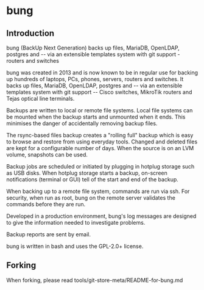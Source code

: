 # bung

## Introduction

bung (BackUp Next Generation) backs up files, MariaDB, OpenLDAP, postgres and -- via an extensible templates system with git support - routers and switches

bung was created in 2013 and is now known to be in regular use for backing up hundreds of laptops, PCs, phones, servers, routers and switches. It backs up files, MariaDB, OpenLDAP, postgres and -- via an extensible templates system with git support -- Cisco switches, MikroTik routers and Tejas optical line terminals.

Backups are written to local or remote file systems. Local file systems can be mounted when the backup starts and unmounted when it ends.  This minimises the danger of accidentally removing backup files.

The rsync-based files backup creates a "rolling full" backup which is easy to browse and restore from using everyday tools. Changed and deleted files are kept for a configurable number of days. When the source is on an LVM volume, snapshots can be used.

Backup jobs are scheduled or initiated by plugging in hotplug storage such as USB disks. When hotplug storage starts a backup, on-screen notifications (terminal or GUI) tell of the start and end of the backup.

When backing up to a remote file system, commands are run via ssh. For security, when run as root, bung on the remote server validates the commands before they are run.

Developed in a production environment, bung's log messages are designed to give the information needed to investigate problems.

Backup reports are sent by email.

bung is written in bash and uses the GPL-2.0+ license.

## Forking

When forking, please read tools/git-store-meta/README-for-bung.md
